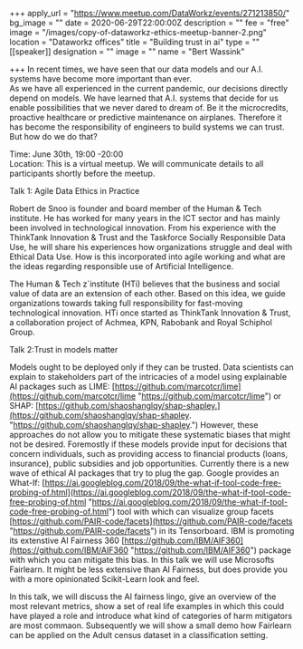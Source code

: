 +++
apply_url = "https://www.meetup.com/DataWorkz/events/271213850/"
bg_image = ""
date = 2020-06-29T22:00:00Z
description = ""
fee = "free"
image = "/images/copy-of-dataworkz-ethics-meetup-banner-2.png"
location = "Dataworkz offices"
title = "Building trust in ai"
type = ""
[[speaker]]
designation = ""
image = ""
name = "Bert Wassink"

+++
In recent times, we have seen that our data models and our A.I. systems have become more important than ever.  
As we have all experienced in the current pandemic, our decisions directly depend on models. We have learned that A.I. systems that decide for us enable possibilities that we never dared to dream of. Be it the microcredits, proactive healthcare or predictive maintenance on airplanes. Therefore it has become the responsibility of engineers to build systems we can trust. But how do we do that?

Time: June 30th, 19:00 -20:00  
Location: This is a virtual meetup. We will communicate details to all participants shortly before the meetup.

Talk 1: Agile Data Ethics in Practice

Robert de Snoo is founder and board member of the Human & Tech institute. He has worked for many years in the ICT sector and has mainly been involved in technological innovation. From his experience with the ThinkTank Innovation & Trust and the Taskforce Socially Responsible Data Use, he will share his experiences how organizations struggle and deal with Ethical Data Use. How is this incorporated into agile working and what are the ideas regarding responsible use of Artificial Intelligence.

The Human & Tech z\`institute (HTi) believes that the business and social value of data are an extension of each other. Based on this idea, we guide organizations towards taking full responsibility for fast-moving technological innovation. HTi once started as ThinkTank Innovation & Trust, a collaboration project of Achmea, KPN, Rabobank and Royal Schiphol Group.

Talk 2:Trust in models matter

Models ought to be deployed only if they can be trusted. Data scientists can explain to stakeholders part of the intricacies of a model using explainable AI packages such as LIME: [https://github.com/marcotcr/lime](https://github.com/marcotcr/lime "https://github.com/marcotcr/lime") or SHAP: [https://github.com/shaoshanglqy/shap-shapley.](https://github.com/shaoshanglqy/shap-shapley. "https://github.com/shaoshanglqy/shap-shapley.") However, these approaches do not allow you to mitigate these systematic biases that might not be desired. Foremostly if these models provide input for decisions that concern individuals, such as providing access to financial products (loans, insurance), public subsidies and job opportunities. Currently there is a new wave of ethical AI packages that try to plug the gap. Google provides an What-If: [https://ai.googleblog.com/2018/09/the-what-if-tool-code-free-probing-of.html](https://ai.googleblog.com/2018/09/the-what-if-tool-code-free-probing-of.html "https://ai.googleblog.com/2018/09/the-what-if-tool-code-free-probing-of.html") tool with which can visualize group facets [https://github.com/PAIR-code/facets](https://github.com/PAIR-code/facets "https://github.com/PAIR-code/facets") in its Tensorboard. IBM is promoting its extenstive AI Fairness 360 [https://github.com/IBM/AIF360](https://github.com/IBM/AIF360 "https://github.com/IBM/AIF360") package with which you can mitigate this bias. In this talk we will use Microsofts Fairlearn. It might be less extensive than AI Fairness, but does provide you with a more opinionated Scikit-Learn look and feel.

In this talk, we will discuss the AI fairness lingo, give an overview of the most relevant metrics, show a set of real life examples in which this could have played a role and introduce what kind of categories of harm mitigators are most commaon. Subsequently we will show a small demo how Fairlearn can be applied on the Adult census dataset in a classification setting.